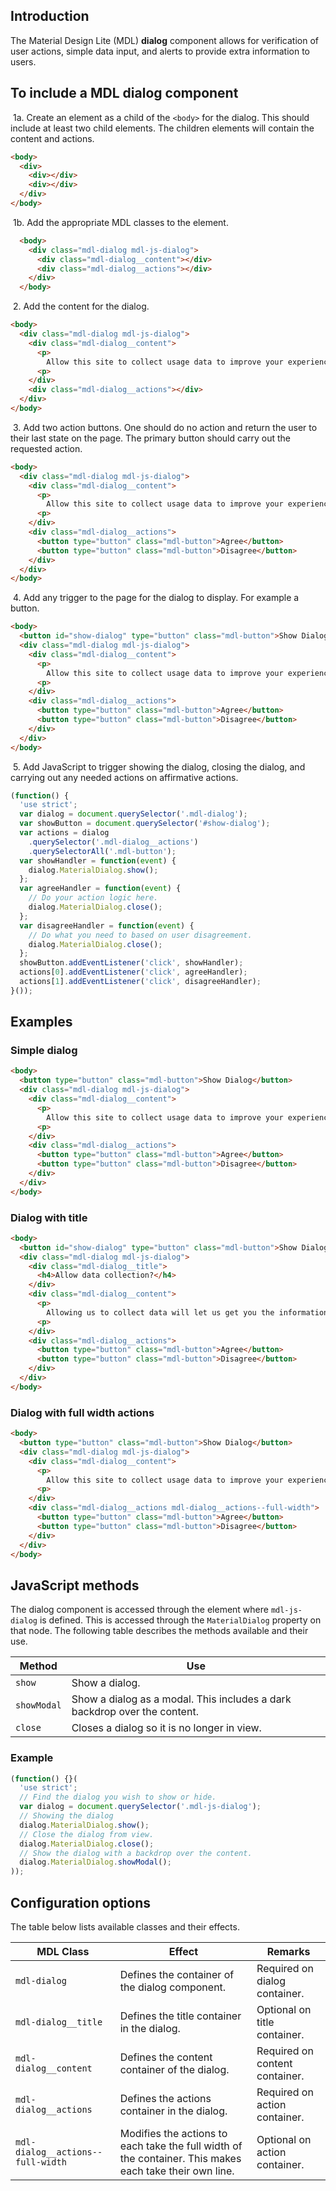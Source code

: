 ## Introduction

The Material Design Lite (MDL) **dialog** component allows for verification of
user actions, simple data input, and alerts to provide extra information to users.

## To include a MDL **dialog** component

&nbsp;1a. Create an element as a child of the `<body>` for the dialog.
This should include at least two child elements.
The children elements will contain the content and actions.
```html
<body>
  <div>
    <div></div>
    <div></div>
  </div>
</body>
```

&nbsp;1b. Add the appropriate MDL classes to the element.
```html
  <body>
    <div class="mdl-dialog mdl-js-dialog">
      <div class="mdl-dialog__content"></div>
      <div class="mdl-dialog__actions"></div>
    </div>
  </body>
```

&nbsp;2. Add the content for the dialog.
```html
<body>
  <div class="mdl-dialog mdl-js-dialog">
    <div class="mdl-dialog__content">
      <p>
        Allow this site to collect usage data to improve your experience?
      <p>
    </div>
    <div class="mdl-dialog__actions"></div>
  </div>
</body>
```

&nbsp;3. Add two action buttons.
One should do no action and return the user to their last state on the page.
The primary button should carry out the requested action.
```html
<body>
  <div class="mdl-dialog mdl-js-dialog">
    <div class="mdl-dialog__content">
      <p>
        Allow this site to collect usage data to improve your experience?
      <p>
    </div>
    <div class="mdl-dialog__actions">
      <button type="button" class="mdl-button">Agree</button>
      <button type="button" class="mdl-button">Disagree</button>
    </div>
  </div>
</body>
```

&nbsp;4. Add any trigger to the page for the dialog to display.
For example a button.
```html
<body>
  <button id="show-dialog" type="button" class="mdl-button">Show Dialog</button>
  <div class="mdl-dialog mdl-js-dialog">
    <div class="mdl-dialog__content">
      <p>
        Allow this site to collect usage data to improve your experience?
      <p>
    </div>
    <div class="mdl-dialog__actions">
      <button type="button" class="mdl-button">Agree</button>
      <button type="button" class="mdl-button">Disagree</button>
    </div>
  </div>
</body>
```

&nbsp;5. Add JavaScript to trigger showing the dialog, closing the dialog,
and carrying out any needed actions on affirmative actions.
```javascript
(function() {
  'use strict';
  var dialog = document.querySelector('.mdl-dialog');
  var showButton = document.querySelector('#show-dialog');
  var actions = dialog
    .querySelector('.mdl-dialog__actions')
    .querySelectorAll('.mdl-button');
  var showHandler = function(event) {
    dialog.MaterialDialog.show();
  };
  var agreeHandler = function(event) {
    // Do your action logic here.
    dialog.MaterialDialog.close();
  };
  var disagreeHandler = function(event) {
    // Do what you need to based on user disagreement.
    dialog.MaterialDialog.close();
  };
  showButton.addEventListener('click', showHandler);
  actions[0].addEventListener('click', agreeHandler);
  actions[1].addEventListener('click', disagreeHandler);
}());
```

## Examples

### Simple dialog
```html
<body>
  <button type="button" class="mdl-button">Show Dialog</button>
  <div class="mdl-dialog mdl-js-dialog">
    <div class="mdl-dialog__content">
      <p>
        Allow this site to collect usage data to improve your experience?
      <p>
    </div>
    <div class="mdl-dialog__actions">
      <button type="button" class="mdl-button">Agree</button>
      <button type="button" class="mdl-button">Disagree</button>
    </div>
  </div>
</body>
```

### Dialog with title
```html
<body>
  <button id="show-dialog" type="button" class="mdl-button">Show Dialog</button>
  <div class="mdl-dialog mdl-js-dialog">
    <div class="mdl-dialog__title">
      <h4>Allow data collection?</h4>
    </div>
    <div class="mdl-dialog__content">
      <p>
        Allowing us to collect data will let us get you the information you want faster.
      <p>
    </div>
    <div class="mdl-dialog__actions">
      <button type="button" class="mdl-button">Agree</button>
      <button type="button" class="mdl-button">Disagree</button>
    </div>
  </div>
</body>
```

### Dialog with full width actions
```html
<body>
  <button type="button" class="mdl-button">Show Dialog</button>
  <div class="mdl-dialog mdl-js-dialog">
    <div class="mdl-dialog__content">
      <p>
        Allow this site to collect usage data to improve your experience?
      <p>
    </div>
    <div class="mdl-dialog__actions mdl-dialog__actions--full-width">
      <button type="button" class="mdl-button">Agree</button>
      <button type="button" class="mdl-button">Disagree</button>
    </div>
  </div>
</body>
```

## JavaScript methods

The dialog component is accessed through the element where `mdl-js-dialog` is defined.
This is accessed through the `MaterialDialog` property on that node.
The following table describes the methods available and their use.

| Method | Use |
|--------|-----|
| `show` | Show a dialog. |
| `showModal` | Show a dialog as a modal. This includes a dark backdrop over the content. |
| `close` | Closes a dialog so it is no longer in view. |

### Example

```javascript
(function() {}(
  'use strict';
  // Find the dialog you wish to show or hide.
  var dialog = document.querySelector('.mdl-js-dialog');
  // Showing the dialog
  dialog.MaterialDialog.show();
  // Close the dialog from view.
  dialog.MaterialDialog.close();
  // Show the dialog with a backdrop over the content.
  dialog.MaterialDialog.showModal();
));
```

## Configuration options

The table below lists available classes and their effects.

| MDL Class | Effect | Remarks |
|-----------|--------|---------|
| `mdl-dialog` | Defines the container of the dialog component. | Required on dialog container. |
| `mdl-dialog__title` | Defines the title container in the dialog. | Optional on title container. |
| `mdl-dialog__content` | Defines the content container of the dialog. | Required on content container. |
| `mdl-dialog__actions` | Defines the actions container in the dialog. | Required on action container. |
| `mdl-dialog__actions--full-width` | Modifies the actions to each take the full width of the container. This makes each take their own line. | Optional on action container. |
